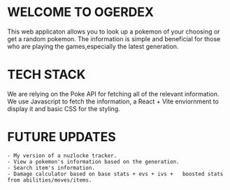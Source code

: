 # WELCOME TO OGERDEX

This web applicaton allows you to look up a pokemon of your choosing or get a random pokemon. The information is simple and beneficial for those who are playing the games,especially the latest generation.

# TECH STACK

We are relying on the Poke API for fetching all of the relevant information. We use Javascript to fetch the information, a React + Vite enviornment to display it and basic CSS for the styling.

# FUTURE UPDATES

    - My version of a nuzlocke tracker.
    - View a pokemon's information based on the generation.
    - Search item's information.
    - Damage calculator based on base stats + evs + ivs +   boosted stats from abilities/moves/items.
